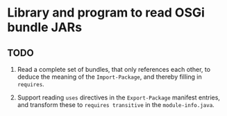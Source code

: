 # Library and program to read OSGi bundle JARs

## TODO

1. Read a complete set of bundles, that only references each other, to deduce
the meaning of the `Import-Package`, and thereby filling in `requires`.

1. Support reading `uses` directives in the `Export-Package` manifest entries, 
and transform these to `requires transitive` in the `module-info.java`.
